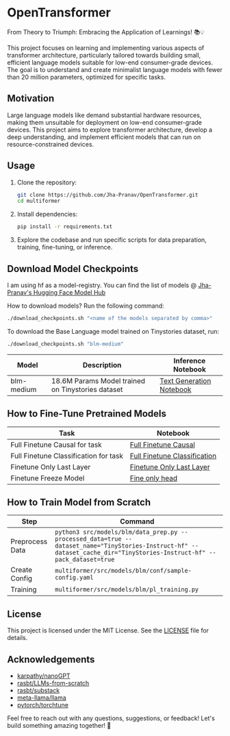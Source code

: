 # OpenTransformer

From Theory to Triumph: Embracing the Application of Learnings! 📚💡

This project focuses on learning and implementing various aspects of transformer architecture, particularly tailored towards building small, efficient language models suitable for low-end consumer-grade devices. The goal is to understand and create minimalist language models with fewer than 20 million parameters, optimized for specific tasks.

## Motivation

Large language models like demand substantial hardware resources, making them unsuitable for deployment on low-end consumer-grade devices. This project aims to explore transformer architecture, develop a deep understanding, and implement efficient models that can run on resource-constrained devices.

## Usage

1. Clone the repository:

   ```bash
   git clone https://github.com/Jha-Pranav/OpenTransformer.git
   cd multiformer
   ```

2. Install dependencies:

   ```bash
   pip install -r requirements.txt
   ```

3. Explore the codebase and run specific scripts for data preparation, training, fine-tuning, or inference.

## Download Model Checkpoints

I am using hf as a model-registry. You can find the list of models @ [Jha-Pranav's Hugging Face Model Hub](https://huggingface.co/Jha-Pranav/blm-lab/resolve/main/)

How to download models? Run the following command:

```bash
./download_checkpoints.sh "<name of the models separated by comma>"
```

To download the Base Language model trained on Tinystories dataset, run:

```bash
./download_checkpoints.sh "blm-medium"
```

| Model      | Description                                       | Inference Notebook                                                                 |
| ---------- | ------------------------------------------------- | ---------------------------------------------------------------------------------- |
| blm-medium | 18.6M Params Model trained on Tinystories dataset | [Text Generation Notebook](multiformer/notebooks/inference/tinystories-base.ipynb) |

## How to Fine-Tune Pretrained Models

| Task                                  | Notebook                                                                                            |
| ------------------------------------- | --------------------------------------------------------------------------------------------------- |
| Full Finetune Causal for task         | [Full Finetune Causal](multiformer/notebooks/fine-tune/full-finetune-causal.ipynb)                  |
| Full Finetune Classification for task | [Full Finetune Classification](multiformer/notebooks/fine-tune/full-finetune-classify.ipynb)        |
| Finetune Only Last Layer              | [Finetune Only Last Layer](multiformer/notebooks/fine-tune/finetune-only-last-layer-classify.ipynb) |
| Finetune Freeze Model                 | [Fine only head](multiformer/notebooks/fine-tune/freeze-model-finetune-classify.ipynb)              |

## How to Train Model from Scratch

| Step            | Command                                                                                                                                                                |
| --------------- | ---------------------------------------------------------------------------------------------------------------------------------------------------------------------- |
| Preprocess Data | `python3 src/models/blm/data_prep.py --processed_data=true --dataset_name="TinyStories-Instruct-hf" --dataset_cache_dir="TinyStories-Instruct-hf" --pack_dataset=true` |
| Create Config   | `multiformer/src/models/blm/conf/sample-config.yaml`                                                                                                                   |
| Training        | `multiformer/src/models/blm/pl_training.py`                                                                                                                            |

## License

This project is licensed under the MIT License. See the [LICENSE](multiformer/LICENSE) file for details.

## Acknowledgements

- [karpathy/nanoGPT](https://github.com/karpathy/nanoGPT)
- [rasbt/LLMs-from-scratch](https://github.com/rasbt/LLMs-from-scratch)
- [rasbt/substack](https://substack.com/@rasbt/posts)
- [meta-llama/llama](https://github.com/meta-llama/llama)
- [pytorch/torchtune](https://github.com/pytorch/torchtune)

Feel free to reach out with any questions, suggestions, or feedback! Let's build something amazing together! 🚀
